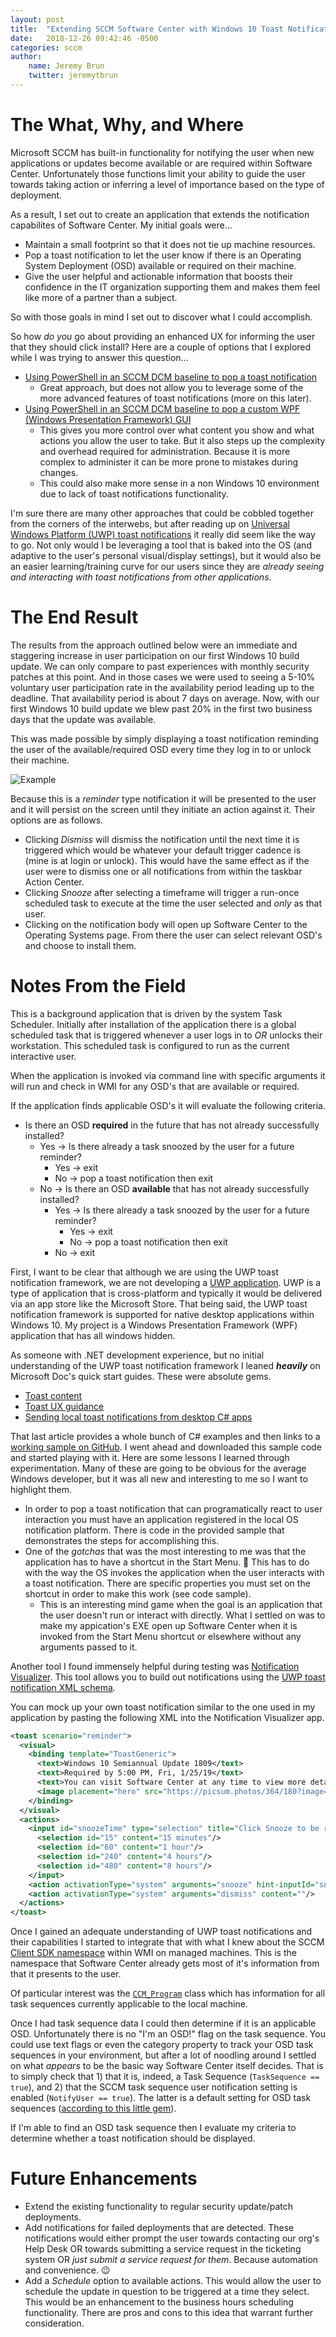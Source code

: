 ```yaml
---
layout: post
title:  "Extending SCCM Software Center with Windows 10 Toast Notifications"
date:   2018-12-26 09:42:46 -0500
categories: sccm
author:
    name: Jeremy Brun
    twitter: jeremytbrun
---
```

# The What, Why, and Where

Microsoft SCCM has built-in functionality for notifying the user when new applications or updates become available or are required within Software Center. Unfortunately those functions limit your ability to guide the user towards taking action or inferring a level of importance based on the type of deployment.

As a result, I set out to create an application that extends the notification capabilites of Software Center. My initial goals were...

- Maintain a small footprint so that it does not tie up machine resources.
- Pop a toast notification to let the user know if there is an Operating System Deployment (OSD) available or required on their machine.
- Give the user helpful and actionable information that boosts their confidence in the IT organization supporting them and makes them feel like more of a partner than a subject.

So with those goals in mind I set out to discover what I could accomplish.

So how *do you* go about providing an enhanced UX for informing the user that they should click install? Here are a couple of options that I explored while I was trying to answer this question...

- [Using PowerShell in an SCCM DCM baseline to pop a toast notification](https://smsagent.wordpress.com/2018/06/15/using-windows-10-toast-notifications-with-configmgr-application-deployments/)
    - Great approach, but does not allow you to leverage some of the more advanced features of toast notifications (more on this later).
- [Using PowerShell in an SCCM DCM baseline to pop a custom WPF (Windows Presentation Framework) GUI](https://foxdeploy.com/series/learning-gui-toolmaking-series/)
    - This gives you more control over what content you show and what actions you allow the user to take. But it also steps up the complexity and overhead required for administration. Because it is more complex to administer it can be more prone to mistakes during changes.
    - This could also make more sense in a non Windows 10 environment due to lack of toast notifications functionality.

I'm sure there are many other approaches that could be cobbled together from the corners of the interwebs, but after reading up on [Universal Windows Platform (UWP) toast notifications](https://docs.microsoft.com/en-us/windows/uwp/design/shell/tiles-and-notifications/adaptive-interactive-toasts) it really did seem like the way to go. Not only would I be leveraging a tool that is baked into the OS (and adaptive to the user's personal visual/display settings), but it would also be an easier learning/training curve for our users since they are *already seeing and interacting with toast notifications from other applications*.

# The End Result

The results from the approach outlined below were an immediate and staggering increase in user participation on our first Windows 10 build update. We can only compare to past experiences with monthly security patches at this point. And in those cases we were used to seeing a 5-10% voluntary user participation rate in the availability period leading up to the deadline. That availability period is about 7 days on average. Now, with our first Windows 10 build update we blew past 20% in the first two business days that the update was available.

This was made possible by simply displaying a toast notification reminding the user of the available/required OSD every time they log in to or unlock their machine.

![Example](/assets/example.jpg)

Because this is a *reminder* type notification it will be presented to the user and it will persist on the screen until they initiate an action against it. Their options are as follows.

- Clicking *Dismiss* will dismiss the notification until the next time it is triggered which would be whatever your default trigger cadence is (mine is at login or unlock). This would have the same effect as if the user were to dismiss one or all notifications from within the taskbar Action Center.
- Clicking *Snooze* after selecting a timeframe will trigger a run-once scheduled task to execute at the time the user selected and *only* as that user.
- Clicking on the notification body will open up Software Center to the Operating Systems page. From there the user can select relevant OSD's and choose to install them.

# Notes From the Field

This is a background application that is driven by the system Task Scheduler. Initially after installation of the application there is a global scheduled task that is triggered whenever a user logs in to *OR* unlocks their workstation. This scheduled task is configured to run as the current interactive user.

When the application is invoked via command line with specific arguments it will run and check in WMI for any OSD's that are available or required.

If the application finds applicable OSD's it will evaluate the following criteria.

- Is there an OSD **required** in the future that has not already successfully installed?
    - Yes -> Is there already a task snoozed by the user for a future reminder?
        - Yes -> exit
        - No -> pop a toast notification then exit
    - No -> Is there an OSD **available** that has not already successfully installed?
        - Yes -> Is there already a task snoozed by the user for a future reminder?
            - Yes -> exit
            - No -> pop a toast notification then exit
        - No -> exit

First, I want to be clear that although we are using the UWP toast notification framework, we are not developing a [UWP application](https://docs.microsoft.com/en-us/windows/uwp/get-started/universal-application-platform-guide). UWP is a type of application that is cross-platform and typically it would be delivered via an app store like the Microsoft Store. That being said, the UWP toast notification framework is supported for native desktop applications within Windows 10. My project is a Windows Presentation Framework (WPF) application that has all windows hidden.

As someone with .NET development experience, but no initial understanding of the UWP toast notification framework I leaned ***heavily*** on Microsoft Doc's quick start guides. These were absolute gems.

- [Toast content](https://docs.microsoft.com/en-us/windows/uwp/design/shell/tiles-and-notifications/adaptive-interactive-toasts)
- [Toast UX guidance](https://docs.microsoft.com/en-us/windows/uwp/design/shell/tiles-and-notifications/toast-ux-guidance)
- [Sending local toast notifications from desktop C# apps](https://docs.microsoft.com/en-us/windows/uwp/design/shell/tiles-and-notifications/send-local-toast-desktop)

That last article provides a whole bunch of C# examples and then links to a [working sample on GitHub](https://github.com/WindowsNotifications/desktop-toasts). I went ahead and downloaded this sample code and started playing with it. Here are some lessons I learned through experimentation. Many of these are going to be obvious for the average Windows developer, but it was all new and interesting to me so I want to highlight them.

- In order to pop a toast notification that can programatically react to user interaction you must have an application registered in the local OS notification platform. There is code in the provided sample that demonstrates the steps for accomplishing this.
- One of the *gotchas* that was the most interesting to me was that the application has to have a shortcut in the Start Menu. 🤔 This has to do with the way the OS invokes the application when the user interacts with a toast notification. There are specific properties you must set on the shortcut in order to make this work (see code sample).
    - This is an interesting mind game when the goal is an application that the user doesn't run or interact with directly. What I settled on was to make my appication's EXE open up Software Center when it is invoked from the Start Menu shortcut or elsewhere without any arguments passed to it.

Another tool I found immensely helpful during testing was [Notification Visualizer](https://www.microsoft.com/en-us/p/notifications-visualizer/9nblggh5xsl1). This tool allows you to build out notifications using the [UWP toast notification XML schema](https://docs.microsoft.com/en-us/windows/uwp/design/shell/tiles-and-notifications/toast-xml-schema).

You can mock up your own toast notification similar to the one used in my application by pasting the following XML into the Notification Visualizer app.

```xml
<toast scenario="reminder">
  <visual>
    <binding template="ToastGeneric">
      <text>Windows 10 Semiannual Update 1809</text>
      <text>Required by 5:00 PM, Fri, 1/25/19</text>
      <text>You can visit Software Center at any time to view more details or install updates before the required deadline.</text>
      <image placement="hero" src="https://picsum.photos/364/180?image=1043"/>
    </binding>
  </visual>
  <actions>
    <input id="snoozeTime" type="selection" title="Click Snooze to be reminded in:" defaultInput="15">
      <selection id="15" content="15 minutes"/>
      <selection id="60" content="1 hour"/>
      <selection id="240" content="4 hours"/>
      <selection id="480" content="8 hours"/>
    </input>
    <action activationType="system" arguments="snooze" hint-inputId="snoozeTime" content=""/>
    <action activationType="system" arguments="dismiss" content=""/>
  </actions>
</toast>
```

Once I gained an adequate understanding of UWP toast notifications and their capabilities I started to integrate that with what I knew about the SCCM [Client SDK namespace](https://docs.microsoft.com/en-us/sccm/develop/reference/core/clients/sdk/client-sdk-wmi-classes) within WMI on managed machines. This is the namespace that Software Center already gets most of it's information from that it presents to the user.

Of particular interest was the [`CCM_Program`](https://docs.microsoft.com/en-us/sccm/develop/reference/core/clients/sdk/ccm_program-client-wmi-class) class which has information for all task sequences currently applicable to the local machine.

Once I had task sequence data I could then determine if it is an applicable OSD. Unfortunately there is no "I'm an OSD!" flag on the task sequence. You could use text flags or even the category property to track your OSD task sequences in your environment, but after a lot of noodling around I settled on what *appears* to be the basic way Software Center itself decides. That is to simply check that 1) that it is, indeed, a Task Sequence (`TaskSequence == true`), and 2) that the SCCM task sequence user notification setting is enabled (`NotifyUser == true`). The latter is a default setting for OSD task sequences ([according to this little gem](https://configurationmanager.uservoice.com/users/700390873-ilkka)).

If I'm able to find an OSD task sequence then I evaluate my criteria to determine whether a toast notification should be displayed.

# Future Enhancements

- Extend the existing functionality to regular security update/patch deployments.
- Add notifications for failed deployments that are detected. These notifications would either prompt the user towards contacting our org's Help Desk OR towards submitting a service request in the ticketing system OR *just submit a service request for them*. Because automation and convenience. 😉
- Add a *Schedule* option to available actions. This would allow the user to schedule the update in question to be triggered at a time they select. This would be an enhancement to the business hours scheduling functionality. There are pros and cons to this idea that warrant further consideration.
